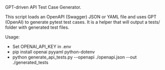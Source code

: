 GPT-driven API Test Case Generator.

This script loads an OpenAPI (Swagger) JSON or YAML file and uses GPT (OpenAI) to generate pytest test cases.
It is a helper that will output a tests/ folder with generated test files.

Usage:
- Set OPENAI_API_KEY in .env
- pip install openai pyyaml python-dotenv
- python generate_api_tests.py --openapi ./openapi.json --out ./generated_tests
